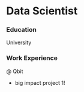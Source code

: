 # Data Scientist

### Education
University

### Work Experience
@ Qbit
- big impact project 1!

###

